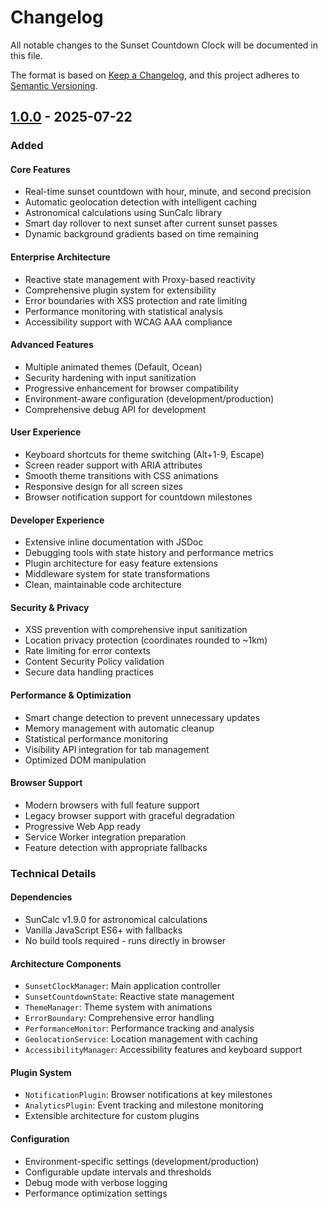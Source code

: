 # Changelog

All notable changes to the Sunset Countdown Clock will be documented in this file.

The format is based on [Keep a Changelog](https://keepachangelog.com/en/1.0.0/),
and this project adheres to [Semantic Versioning](https://semver.org/spec/v2.0.0.html).

## [1.0.0] - 2025-07-22

### Added

#### Core Features

- Real-time sunset countdown with hour, minute, and second precision
- Automatic geolocation detection with intelligent caching
- Astronomical calculations using SunCalc library
- Smart day rollover to next sunset after current sunset passes
- Dynamic background gradients based on time remaining

#### Enterprise Architecture

- Reactive state management with Proxy-based reactivity
- Comprehensive plugin system for extensibility
- Error boundaries with XSS protection and rate limiting
- Performance monitoring with statistical analysis
- Accessibility support with WCAG AAA compliance

#### Advanced Features

- Multiple animated themes (Default, Ocean)
- Security hardening with input sanitization
- Progressive enhancement for browser compatibility
- Environment-aware configuration (development/production)
- Comprehensive debug API for development

#### User Experience

- Keyboard shortcuts for theme switching (Alt+1-9, Escape)
- Screen reader support with ARIA attributes
- Smooth theme transitions with CSS animations
- Responsive design for all screen sizes
- Browser notification support for countdown milestones

#### Developer Experience

- Extensive inline documentation with JSDoc
- Debugging tools with state history and performance metrics
- Plugin architecture for easy feature extensions
- Middleware system for state transformations
- Clean, maintainable code architecture

#### Security & Privacy

- XSS prevention with comprehensive input sanitization
- Location privacy protection (coordinates rounded to ~1km)
- Rate limiting for error contexts
- Content Security Policy validation
- Secure data handling practices

#### Performance & Optimization

- Smart change detection to prevent unnecessary updates
- Memory management with automatic cleanup
- Statistical performance monitoring
- Visibility API integration for tab management
- Optimized DOM manipulation

#### Browser Support

- Modern browsers with full feature support
- Legacy browser support with graceful degradation
- Progressive Web App ready
- Service Worker integration preparation
- Feature detection with appropriate fallbacks

### Technical Details

#### Dependencies

- SunCalc v1.9.0 for astronomical calculations
- Vanilla JavaScript ES6+ with fallbacks
- No build tools required - runs directly in browser

#### Architecture Components

- `SunsetClockManager`: Main application controller
- `SunsetCountdownState`: Reactive state management
- `ThemeManager`: Theme system with animations
- `ErrorBoundary`: Comprehensive error handling
- `PerformanceMonitor`: Performance tracking and analysis
- `GeolocationService`: Location management with caching
- `AccessibilityManager`: Accessibility features and keyboard support

#### Plugin System

- `NotificationPlugin`: Browser notifications at key milestones
- `AnalyticsPlugin`: Event tracking and milestone monitoring
- Extensible architecture for custom plugins

#### Configuration

- Environment-specific settings (development/production)
- Configurable update intervals and thresholds
- Debug mode with verbose logging
- Performance optimization settings

[1.0.0]: https://github.com/MdRaf1/sunset-countdown-clock/releases/tag/v1.0.0
